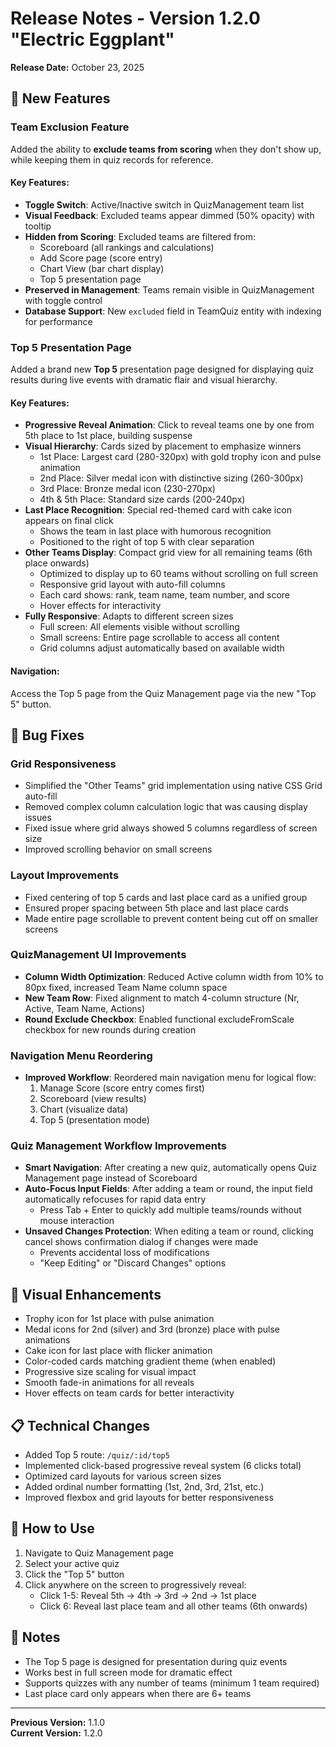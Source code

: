 # Release Notes - Version 1.2.0 "Electric Eggplant"

**Release Date:** October 23, 2025

## 🎉 New Features

### Team Exclusion Feature
Added the ability to **exclude teams from scoring** when they don't show up, while keeping them in quiz records for reference.

#### Key Features:
- **Toggle Switch**: Active/Inactive switch in QuizManagement team list
- **Visual Feedback**: Excluded teams appear dimmed (50% opacity) with tooltip
- **Hidden from Scoring**: Excluded teams are filtered from:
  - Scoreboard (all rankings and calculations)
  - Add Score page (score entry)
  - Chart View (bar chart display)
  - Top 5 presentation page
- **Preserved in Management**: Teams remain visible in QuizManagement with toggle control
- **Database Support**: New `excluded` field in TeamQuiz entity with indexing for performance

### Top 5 Presentation Page
Added a brand new **Top 5** presentation page designed for displaying quiz results during live events with dramatic flair and visual hierarchy.

#### Key Features:
- **Progressive Reveal Animation**: Click to reveal teams one by one from 5th place to 1st place, building suspense
- **Visual Hierarchy**: Cards sized by placement to emphasize winners
  - 1st Place: Largest card (280-320px) with gold trophy icon and pulse animation
  - 2nd Place: Silver medal icon with distinctive sizing (260-300px)
  - 3rd Place: Bronze medal icon (230-270px)
  - 4th & 5th Place: Standard size cards (200-240px)
- **Last Place Recognition**: Special red-themed card with cake icon appears on final click
  - Shows the team in last place with humorous recognition
  - Positioned to the right of top 5 with clear separation
- **Other Teams Display**: Compact grid view for all remaining teams (6th place onwards)
  - Optimized to display up to 60 teams without scrolling on full screen
  - Responsive grid layout with auto-fill columns
  - Each card shows: rank, team name, team number, and score
  - Hover effects for interactivity
- **Fully Responsive**: Adapts to different screen sizes
  - Full screen: All elements visible without scrolling
  - Small screens: Entire page scrollable to access all content
  - Grid columns adjust automatically based on available width

#### Navigation:
Access the Top 5 page from the Quiz Management page via the new "Top 5" button.

## 🐛 Bug Fixes

### Grid Responsiveness
- Simplified the "Other Teams" grid implementation using native CSS Grid auto-fill
- Removed complex column calculation logic that was causing display issues
- Fixed issue where grid always showed 5 columns regardless of screen size
- Improved scrolling behavior on small screens

### Layout Improvements
- Fixed centering of top 5 cards and last place card as a unified group
- Ensured proper spacing between 5th place and last place cards
- Made entire page scrollable to prevent content being cut off on smaller screens

### QuizManagement UI Improvements
- **Column Width Optimization**: Reduced Active column width from 10% to 80px fixed, increased Team Name column space
- **New Team Row**: Fixed alignment to match 4-column structure (Nr, Active, Team Name, Actions)
- **Round Exclude Checkbox**: Enabled functional excludeFromScale checkbox for new rounds during creation

### Navigation Menu Reordering
- **Improved Workflow**: Reordered main navigation menu for logical flow:
  1. Manage Score (score entry comes first)
  2. Scoreboard (view results)
  3. Chart (visualize data)
  4. Top 5 (presentation mode)

### Quiz Management Workflow Improvements
- **Smart Navigation**: After creating a new quiz, automatically opens Quiz Management page instead of Scoreboard
- **Auto-Focus Input Fields**: After adding a team or round, the input field automatically refocuses for rapid data entry
  - Press Tab + Enter to quickly add multiple teams/rounds without mouse interaction
- **Unsaved Changes Protection**: When editing a team or round, clicking cancel shows confirmation dialog if changes were made
  - Prevents accidental loss of modifications
  - "Keep Editing" or "Discard Changes" options

## 🎨 Visual Enhancements

- Trophy icon for 1st place with pulse animation
- Medal icons for 2nd (silver) and 3rd (bronze) place with pulse animations
- Cake icon for last place with flicker animation
- Color-coded cards matching gradient theme (when enabled)
- Progressive size scaling for visual impact
- Smooth fade-in animations for all reveals
- Hover effects on team cards for better interactivity

## 📋 Technical Changes

- Added Top 5 route: `/quiz/:id/top5`
- Implemented click-based progressive reveal system (6 clicks total)
- Optimized card layouts for various screen sizes
- Added ordinal number formatting (1st, 2nd, 3rd, 21st, etc.)
- Improved flexbox and grid layouts for better responsiveness

## 🚀 How to Use

1. Navigate to Quiz Management page
2. Select your active quiz
3. Click the "Top 5" button
4. Click anywhere on the screen to progressively reveal:
   - Click 1-5: Reveal 5th → 4th → 3rd → 2nd → 1st place
   - Click 6: Reveal last place team and all other teams (6th onwards)

## 📝 Notes

- The Top 5 page is designed for presentation during quiz events
- Works best in full screen mode for dramatic effect
- Supports quizzes with any number of teams (minimum 1 team required)
- Last place card only appears when there are 6+ teams

---

**Previous Version:** 1.1.0  
**Current Version:** 1.2.0
